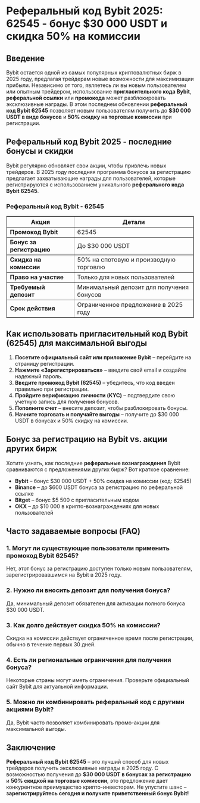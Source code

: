 <h1>Реферальный код Bybit 2025: 62545 - бонус $30 000 USDT и скидка 50% на комиссии</h1>
    
<h2>Введение</h2>
<p>Bybit остается одной из самых популярных криптовалютных бирж в 2025 году, предлагая трейдерам новые возможности для максимизации прибыли. Независимо от того, являетесь ли вы новым пользователем или опытным трейдером, использование <strong>пригласительного кода Bybit</strong>, <strong>реферальной ссылки</strong> или <strong>промокода</strong> может разблокировать эксклюзивные награды. В этом последнем обновлении <strong>реферальный код Bybit 62545</strong> позволяет новым пользователям получить до <strong>$30 000 USDT в виде бонусов</strong> и <strong>50% скидку на торговые комиссии</strong> при регистрации.</p>

<h2>Реферальный код Bybit 2025 - последние бонусы и скидки</h2>
<p>Bybit регулярно обновляет свои акции, чтобы привлечь новых трейдеров. В 2025 году последняя программа бонусов за регистрацию предлагает захватывающие награды для пользователей, которые регистрируются с использованием уникального <strong>реферального кода Bybit 62545</strong>.</p>

<h3>Реферальный код Bybit - 62545</h3>
<table border="1">
        <tr>
            <th>Акция</th>
            <th>Детали</th>
        </tr>
        <tr>
            <td><strong>Промокод Bybit</strong></td>
            <td>62545</td>
        </tr>
        <tr>
            <td><strong>Бонус за регистрацию</strong></td>
            <td>До $30 000 USDT</td>
        </tr>
        <tr>
            <td><strong>Скидка на комиссии</strong></td>
            <td>50% на спотовую и производную торговлю</td>
        </tr>
        <tr>
            <td><strong>Право на участие</strong></td>
            <td>Только для новых пользователей</td>
        </tr>
        <tr>
            <td><strong>Требуемый депозит</strong></td>
            <td>Минимальный депозит для получения бонусов</td>
        </tr>
        <tr>
            <td><strong>Срок действия</strong></td>
            <td>Ограниченное предложение в 2025 году</td>
        </tr>
</table>

<h2>Как использовать пригласительный код Bybit (62545) для максимальной выгоды</h2>
<ol>
        <li><strong>Посетите официальный сайт или приложение Bybit</strong> – перейдите на страницу регистрации.</li>
        <li><strong>Нажмите «Зарегистрироваться»</strong> – введите свой email и создайте надежный пароль.</li>
        <li><strong>Введите промокод Bybit (62545)</strong> – убедитесь, что код введен правильно при регистрации.</li>
        <li><strong>Пройдите верификацию личности (KYC)</strong> – подтвердите свою учетную запись для получения бонусов.</li>
        <li><strong>Пополните счет</strong> – внесите депозит, чтобы разблокировать бонусы.</li>
        <li><strong>Начните торговать и получайте выгоды</strong> – получите до $30 000 USDT в бонусах и 50% скидку на комиссии.</li>
</ol>

<h2>Бонус за регистрацию на Bybit vs. акции других бирж</h2>
<p>Хотите узнать, как последние <strong>реферальные вознаграждения</strong> Bybit сравниваются с предложениями других бирж? Вот краткое сравнение:</p>
    <ul>
        <li><strong>Bybit</strong> – бонус $30 000 USDT + 50% скидка на комиссии (код: 62545)</li>
        <li><strong>Binance</strong> – до $600 USDT бонуса за регистрацию по реферальной ссылке</li>
        <li><strong>Bitget</strong> – бонус $5 500 с пригласительным кодом</li>
        <li><strong>OKX</strong> – до $10 000 в крипто-вознаграждениях для новых пользователей</li>
    </ul>

<h2>Часто задаваемые вопросы (FAQ)</h2>

<h3>1. Могут ли существующие пользователи применить промокод Bybit 62545?</h3>
    <p>Нет, этот бонус за регистрацию доступен только новым пользователям, зарегистрировавшимся на Bybit в 2025 году.</p>

<h3>2. Нужно ли вносить депозит для получения бонуса?</h3>
    <p>Да, минимальный депозит обязателен для активации полного бонуса $30 000 USDT.</p>

<h3>3. Как долго действует скидка 50% на комиссии?</h3>
    <p>Скидка на комиссии действует ограниченное время после регистрации, обычно в течение первых 30 дней.</p>

<h3>4. Есть ли региональные ограничения для получения бонуса?</h3>
    <p>Некоторые страны могут иметь ограничения. Проверьте официальный сайт Bybit для актуальной информации.</p>

<h3>5. Можно ли комбинировать реферальный код с другими акциями Bybit?</h3>
    <p>Да, Bybit часто позволяет комбинировать промо-акции для максимальной выгоды.</p>

<h2>Заключение</h2>
<p><strong>Реферальный код Bybit 62545</strong> – это лучший способ для новых трейдеров получить эксклюзивные награды в 2025 году. С возможностью получения до <strong>$30 000 USDT в бонусах за регистрацию</strong> и <strong>50% скидкой на торговые комиссии</strong>, это предложение дает конкурентное преимущество крипто-инвесторам. Не упустите шанс – <strong>зарегистрируйтесь сегодня и получите приветственный бонус Bybit!</strong></p>
</body>
</html>

